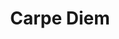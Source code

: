 ---
layout: credit-info
category: credits
headerstatus: shrunk-header
title: Carpe Diem
image_cover: /assets/img/credits-grid/carpe-diem.jpg
image_social: /assets/img/credits-grid/opengraph/carpe-diem.jpg
role: Composer
credit_type: Feature Film
imdb: http://www.imdb.com/title/tt3271326
soundcloud: https://w.soundcloud.com/player/?url=https%3A//api.soundcloud.com/tracks/86952895&amp;color=ff5500&amp;auto_play=false&amp;hide_related=false&amp;show_comments=true&amp;show_user=true&amp;show_reposts=false
genre: Comedy/Drama
director: Eric Hinwood
writers: Eric Hinwood
synopsis: Three high school graduates search for their best friend while backpacking through Europe after he gets lost in a train station bathroom.
---